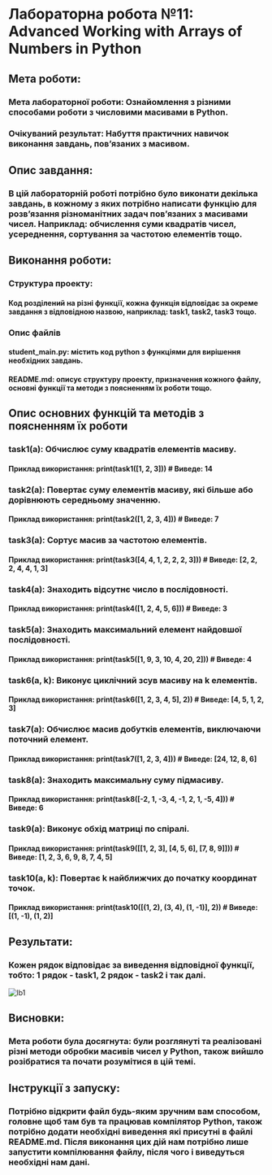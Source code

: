 # Лабораторна робота №11: Advanced Working with Arrays of Numbers in Python

## Мета роботи:
### Мета лабораторної роботи: Ознайомлення з різними способами роботи з числовими масивами в Python. 
### Очікуваний результат: Набуття практичних навичок виконання завдань, пов’язаних з масивом.

## Опис завдання:
### В цій лабораторній роботі потрібно було виконати декілька завдань, в кожному з яких потрібно написати функцію для розв’язання різноманітних задач пов’язаних з масивами чисел. Наприклад: обчислення суми квадратів чисел, усереднення, сортування за частотою елементів тощо.

## Виконання роботи:
### Структура проекту:
#### Код розділений на різні функції, кожна функція відповідає за окреме завдання з відповідною назвою, наприклад: task1, task2, task3 тощо.
### Опис файлів
#### student_main.py: містить код python з функціями для вирішення необхідних завдань.
#### README.md: описує структуру проекту, призначення кожного файлу, основні функції та методи з поясненням їх роботи тощо.

## Опис основних функцій та методів з поясненням їх роботи
### task1(a): Обчислює суму квадратів елементів масиву.
#### Приклад використання: print(task1([1, 2, 3]))  # Виведе: 14
### task2(a): Повертає суму елементів масиву, які більше або дорівнюють середньому значенню.
#### Приклад використання: print(task2([1, 2, 3, 4]))  # Виведе: 7
### task3(a): Сортує масив за частотою елементів.
#### Приклад використання: print(task3([4, 4, 1, 2, 2, 2, 3]))  # Виведе: [2, 2, 2, 4, 4, 1, 3]
### task4(a): Знаходить відсутнє число в послідовності.
#### Приклад використання: print(task4([1, 2, 4, 5, 6]))  # Виведе: 3
### task5(a): Знаходить максимальний елемент найдовшої послідовності.
#### Приклад використання: print(task5([1, 9, 3, 10, 4, 20, 2]))  # Виведе: 4
### task6(a, k): Виконує циклічний зсув масиву на k елементів.
#### Приклад використання: print(task6([1, 2, 3, 4, 5], 2))  # Виведе: [4, 5, 1, 2, 3]
### task7(a): Обчислює масив добутків елементів, виключаючи поточний елемент.
#### Приклад використання: print(task7([1, 2, 3, 4]))  # Виведе: [24, 12, 8, 6]
### task8(a): Знаходить максимальну суму підмасиву.
#### Приклад використання: print(task8([-2, 1, -3, 4, -1, 2, 1, -5, 4]))  # Виведе: 6
### task9(a): Виконує обхід матриці по спіралі.
#### Приклад використання: print(task9([[1, 2, 3], [4, 5, 6], [7, 8, 9]]))  # Виведе: [1, 2, 3, 6, 9, 8, 7, 4, 5]
### task10(a, k): Повертає k найближчих до початку координат точок.
#### Приклад використання: print(task10([(1, 2), (3, 4), (1, -1)], 2))  # Виведе: [(1, -1), (1, 2)]

## Результати:
### Кожен рядок відповідає за виведення відповідної функції, тобто: 1 рядок - task1, 2 рядок - task2 і так далі.
![lb1](https://github.com/xXxChaosx/Python-Labs/assets/98344464/e678b27a-7028-4cdf-ac0e-df198dc6310d)

## Висновки:
### Мета роботи була досягнута: були розглянуті та реалізовані різні методи обробки масивів чисел у Python, також вийшло розібратися та почати розумітися в цій темі.

## Інструкції з запуску:
### Потрібно відкрити файл будь-яким зручним вам способом, головне щоб там був та працював компілятор Python, також потрібно додати необхідні виведення які присутні в файлі README.md. Після виконання цих дій нам потрібно лише запустити компілювання файлу, після чого і виведуться необхідні нам дані.
